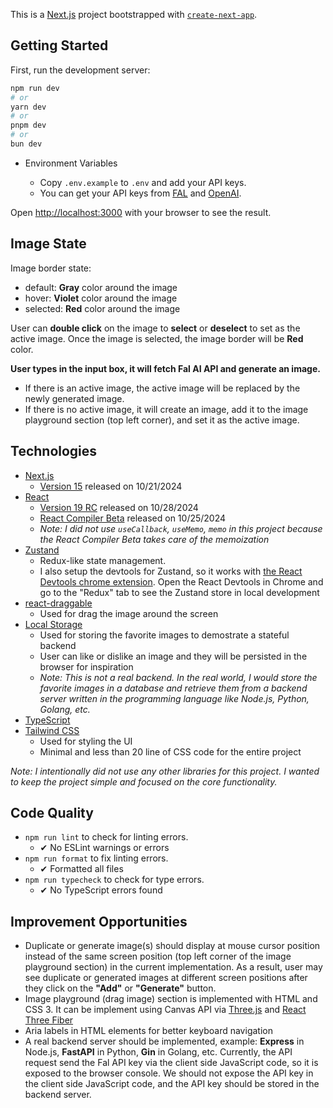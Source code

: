 This is a [Next.js](https://nextjs.org) project bootstrapped with [`create-next-app`](https://nextjs.org/docs/app/api-reference/cli/create-next-app).

## Getting Started

First, run the development server:

```bash
npm run dev
# or
yarn dev
# or
pnpm dev
# or
bun dev
```

- Environment Variables

  - Copy `.env.example` to `.env` and add your API keys.
  - You can get your API keys from [FAL](https://fal.ai) and [OpenAI](https://platform.openai.com/api-keys).

Open [http://localhost:3000](http://localhost:3000) with your browser to see the result.

## Image State

Image border state:

- default: **Gray** color around the image
- hover: **Violet** color around the image
- selected: **Red** color around the image

User can **double click** on the image to **select** or **deselect** to set as the active image. Once the image is selected, the image border will be **Red** color.

**User types in the input box, it will fetch Fal AI API and generate an image.**

  - If there is an active image, the active image will be replaced by the newly generated image.
  - If there is no active image, it will create an image, add it to the image playground section (top left corner), and set it as the active image.

## Technologies

- [Next.js](https://nextjs.org)
  - [Version 15](https://nextjs.org/blog/next-15) released on 10/21/2024
- [React](https://react.dev)
  - [Version 19 RC](https://react.dev/blog/2024/04/25/react-19) released on 10/28/2024
  - [React Compiler Beta](https://react.dev/blog/2024/10/21/react-compiler-beta-release) released on 10/25/2024
  - *Note: I did not use `useCallback`, `useMemo`, `memo` in this project because the React Compiler Beta takes care of the memoization*
- [Zustand](https://zustand.dev)
  - Redux-like state management.
  - I also setup the devtools for Zustand, so it works with [the React Devtools chrome extension](https://chromewebstore.google.com/detail/react-developer-tools/fmkadmapgofadopljbjfkapdkoienihi?hl=en). Open the React Devtools in Chrome and go to the "Redux" tab to see the Zustand store in local development
- [react-draggable](https://github.com/react-grid-layout/react-draggable)
  - Used for drag the image around the screen
- [Local Storage](https://developer.mozilla.org/en-US/docs/Web/API/Window/localStorage)
  - Used for storing the favorite images to demostrate a stateful backend
  - User can like or dislike an image and they will be persisted in the browser for inspiration
  - *Note: This is not a real backend. In the real world, I would store the favorite images in a database and retrieve them from a backend server written in the programming language like Node.js, Python, Golang, etc.*
- [TypeScript](https://www.typescriptlang.org)
- [Tailwind CSS](https://tailwindcss.com)
  - Used for styling the UI
  - Minimal and less than 20 line of CSS code for the entire project

*Note: I intentionally did not use any other libraries for this project. I wanted to keep the project simple and focused on the core functionality.*

## Code Quality

- `npm run lint` to check for linting errors.
  -  ✔ No ESLint warnings or errors
- `npm run format` to fix linting errors.
  - ✔ Formatted all files
- `npm run typecheck` to check for type errors.
  - ✔ No TypeScript errors found

## Improvement Opportunities

- Duplicate or generate image(s) should display at mouse cursor position instead of the same screen position (top left corner of the image playground section) in the current implementation. As a result, user may see duplicate or generated images at different screen positions after they click on the **"Add"** or **"Generate"** button.
- Image playground (drag image) section is implemented with HTML and CSS 3. It can be implement using Canvas API via [Three.js](https://threejs.org/) and [React Three Fiber](https://r3f.docs.pmnd.rs/getting-started/introduction)
- Aria labels in HTML elements for better keyboard navigation
- A real backend server should be implemented, example: **Express** in Node.js, **FastAPI** in Python, **Gin** in Golang, etc. Currently, the API request send the Fal API key via the client side JavaScript code, so it is exposed to the browser console. We should not expose the API key in the client side JavaScript code, and the API key should be stored in the backend server.
